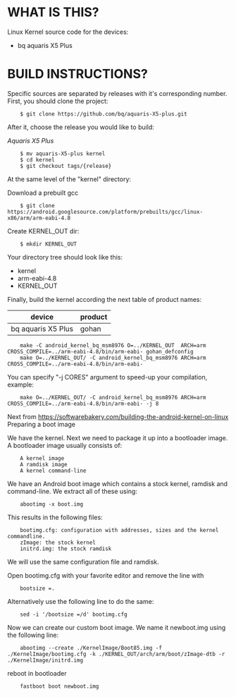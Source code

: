 WHAT IS THIS?
=============

Linux Kernel source code for the devices:
* bq aquaris X5 Plus


BUILD INSTRUCTIONS?
===================

Specific sources are separated by releases with it's corresponding number. First, you should
clone the project:

        $ git clone https://github.com/bq/aquaris-X5-plus.git 

After it, choose the release you would like to build:

*Aquaris X5 Plus*

        $ mv aquaris-X5-plus kernel
        $ cd kernel
        $ git checkout tags/{release}

At the same level of the "kernel" directory:

Download a prebuilt gcc

        $ git clone https://android.googlesource.com/platform/prebuilts/gcc/linux-x86/arm/arm-eabi-4.8

Create KERNEL_OUT dir:

        $ mkdir KERNEL_OUT 
  
Your directory tree should look like this:
* kernel
* arm-eabi-4.8
* KERNEL_OUT

Finally, build the kernel according the next table of product names:

| device                    | product                 |
| --------------------------|-------------------------|
| bq aquaris X5 Plus        | gohan                   |


        make -C android_kernel_bq_msm8976 O=../KERNEL_OUT  ARCH=arm CROSS_COMPILE=../arm-eabi-4.8/bin/arm-eabi- gohan_defconfig
        make O=../KERNEL_OUT/ -C android_kernel_bq_msm8976 ARCH=arm  CROSS_COMPILE=../arm-eabi-4.8/bin/arm-eabi-                       
    
You can specify "-j CORES" argument to speed-up your compilation, example:

        make O=../KERNEL_OUT/ -C android_kernel_bq_msm8976 ARCH=arm  CROSS_COMPILE=../arm-eabi-4.8/bin/arm-eabi- -j 8        
        
Next from https://softwarebakery.com/building-the-android-kernel-on-linux
Preparing a boot image

We have the kernel. Next we need to package it up into a bootloader image. A bootloader image usually consists of:

        A kernel image
        A ramdisk image
        A kernel command-line

We have an Android boot image which contains a stock kernel, ramdisk and command-line. We extract all of these using:

        abootimg -x boot.img

This results in the following files:

        bootimg.cfg: configuration with addresses, sizes and the kernel commandline.
        zImage: the stock kernel
        initrd.img: the stock ramdisk

We will use the same configuration file and ramdisk.

Open bootimg.cfg with your favorite editor and remove the line with

        bootsize =. 

Alternatively use the following line to do the same:

        sed -i '/bootsize =/d' bootimg.cfg

Now we can create our custom boot image. We name it newboot.img using the following line:

        abootimg --create ./KernelImage/Boot85.img -f ./KernelImage/bootimg.cfg -k ./KERNEL_OUT/arch/arm/boot/zImage-dtb -r ./KernelImage/initrd.img
    
reboot in bootloader

        fastboot boot newboot.img
        

